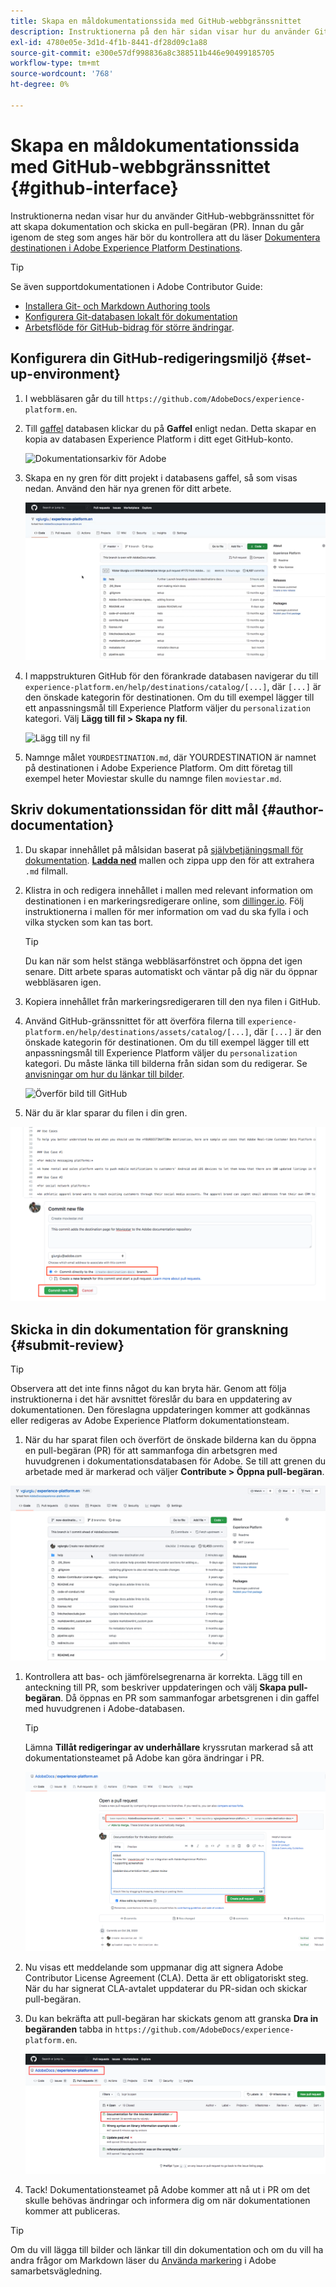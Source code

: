 ```yaml
---
title: Skapa en måldokumentationssida med GitHub-webbgränssnittet
description: Instruktionerna på den här sidan visar hur du använder GitHub-webbgränssnittet för att skapa en dokumentationssida för ditt Experience Platform-mål och skicka den för granskning.
exl-id: 4780e05e-3d1d-4f1b-8441-df28d09c1a88
source-git-commit: e300e57df998836a8c388511b446e90499185705
workflow-type: tm+mt
source-wordcount: '768'
ht-degree: 0%

---
```


# Skapa en måldokumentationssida med GitHub-webbgränssnittet {#github-interface}

Instruktionerna nedan visar hur du använder GitHub-webbgränssnittet för att skapa dokumentation och skicka en pull-begäran (PR). Innan du går igenom de steg som anges här bör du kontrollera att du läser [Dokumentera destinationen i Adobe Experience Platform Destinations](./documentation-instructions.md).

>[!TIP]
>
>Se även supportdokumentationen i Adobe Contributor Guide:
>* [Installera Git- och Markdown Authoring tools](https://experienceleague.adobe.com/docs/contributor/contributor-guide/setup/install-tools.html)
>* [Konfigurera Git-databasen lokalt för dokumentation](https://experienceleague.adobe.com/docs/contributor/contributor-guide/setup/local-repo.html)
>* [Arbetsflöde för GitHub-bidrag för större ändringar](https://experienceleague.adobe.com/docs/contributor/contributor-guide/setup/full-workflow.html).

## Konfigurera din GitHub-redigeringsmiljö {#set-up-environment}

1. I webbläsaren går du till `https://github.com/AdobeDocs/experience-platform.en`.
2. Till [gaffel](https://experienceleague.adobe.com/docs/contributor/contributor-guide/setup/local-repo.html#fork-the-repository) databasen klickar du på **Gaffel** enligt nedan. Detta skapar en kopia av databasen Experience Platform i ditt eget GitHub-konto.

   ![Dokumentationsarkiv för Adobe](../assets/docs-framework/ssd-fork-repository.gif)

3. Skapa en ny gren för ditt projekt i databasens gaffel, så som visas nedan. Använd den här nya grenen för ditt arbete.

   ![Skapa ny GitHub-gren](../assets/docs-framework/new-branch-github.gif)

4. I mappstrukturen GitHub för den förankrade databasen navigerar du till `experience-platform.en/help/destinations/catalog/[...]`, där `[...]` är den önskade kategorin för destinationen. Om du till exempel lägger till ett anpassningsmål till Experience Platform väljer du `personalization` kategori. Välj **Lägg till fil > Skapa ny fil**.

   ![Lägg till ny fil](../assets/docs-framework/github-navigate-and-create-file.gif)

5. Namnge målet `YOURDESTINATION.md`, där YOURDESTINATION är namnet på destinationen i Adobe Experience Platform. Om ditt företag till exempel heter Moviestar skulle du namnge filen `moviestar.md`.

## Skriv dokumentationssidan för ditt mål {#author-documentation}

1. Du skapar innehållet på målsidan baserat på [självbetjäningsmall för dokumentation](./self-service-template.md). **[Ladda ned](../assets/docs-framework/yourdestination-template.zip)** mallen och zippa upp den för att extrahera `.md` filmall.
2. Klistra in och redigera innehållet i mallen med relevant information om destinationen i en markeringsredigerare online, som [dillinger.io](https://dillinger.io/). Följ instruktionerna i mallen för mer information om vad du ska fylla i och vilka stycken som kan tas bort.

   >[!TIP]
   >
   >Du kan när som helst stänga webbläsarfönstret och öppna det igen senare. Ditt arbete sparas automatiskt och väntar på dig när du öppnar webbläsaren igen.
3. Kopiera innehållet från markeringsredigeraren till den nya filen i GitHub.
4. Använd GitHub-gränssnittet för att överföra filerna till `experience-platform.en/help/destinations/assets/catalog/[...]`, där `[...]` är den önskade kategorin för destinationen. Om du till exempel lägger till ett anpassningsmål till Experience Platform väljer du `personalization` kategori. Du måste länka till bilderna från sidan som du redigerar. Se [anvisningar om hur du länkar till bilder](https://experienceleague.adobe.com/docs/contributor/contributor-guide/writing-essentials/linking.html#link-to-images).

   ![Överför bild till GitHub](../assets/docs-framework/upload-image.gif)

5. När du är klar sparar du filen i din gren.

![Bekräfta skapande av fil](../assets/docs-framework/ssd-confirm-file-creation.png)

## Skicka in din dokumentation för granskning {#submit-review}

>[!TIP]
>
>Observera att det inte finns något du kan bryta här. Genom att följa instruktionerna i det här avsnittet föreslår du bara en uppdatering av dokumentationen. Den föreslagna uppdateringen kommer att godkännas eller redigeras av Adobe Experience Platform dokumentationsteam.

1. När du har sparat filen och överfört de önskade bilderna kan du öppna en pull-begäran (PR) för att sammanfoga din arbetsgren med huvudgrenen i dokumentationsdatabasen för Adobe. Se till att grenen du arbetade med är markerad och väljer **Contribute > Öppna pull-begäran**.

![Skapa pull-begäran](../assets/docs-framework/ssd-create-pull-request-1.gif)

1. Kontrollera att bas- och jämförelsegrenarna är korrekta. Lägg till en anteckning till PR, som beskriver uppdateringen och välj **Skapa pull-begäran**. Då öppnas en PR som sammanfogar arbetsgrenen i din gaffel med huvudgrenen i Adobe-databasen.

   >[!TIP]
   >
   >Lämna **Tillåt redigeringar av underhållare** kryssrutan markerad så att dokumentationsteamet på Adobe kan göra ändringar i PR.

   ![Skapa pull-begäran till Adobe-dokumentationsarkivet](../assets/docs-framework/ssd-create-pull-request-2.png)

1. Nu visas ett meddelande som uppmanar dig att signera Adobe Contributor License Agreement (CLA). Detta är ett obligatoriskt steg. När du har signerat CLA-avtalet uppdaterar du PR-sidan och skickar pull-begäran.

1. Du kan bekräfta att pull-begäran har skickats genom att granska **Dra in begäranden** tabba in `https://github.com/AdobeDocs/experience-platform.en`.

   ![PR lyckades](../assets/docs-framework/ssd-pr-successful.png)

1. Tack! Dokumentationsteamet på Adobe kommer att nå ut i PR om det skulle behövas ändringar och informera dig om när dokumentationen kommer att publiceras.

>[!TIP]
>
>Om du vill lägga till bilder och länkar till din dokumentation och om du vill ha andra frågor om Markdown läser du [Använda markering](https://experienceleague.adobe.com/docs/contributor/contributor-guide/writing-essentials/markdown.html) i Adobe samarbetsvägledning.
